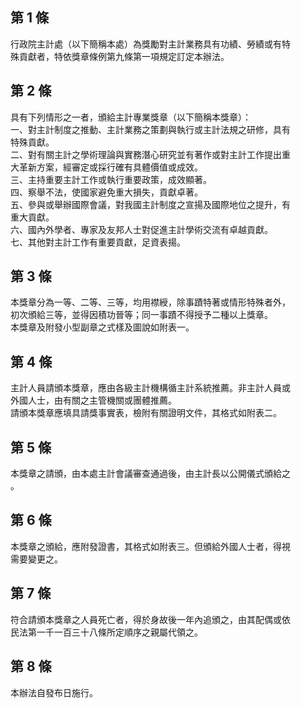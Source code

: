 第 1 條
-------
行政院主計處（以下簡稱本處）為獎勵對主計業務具有功績、勞績或有特  
殊貢獻者，特依獎章條例第九條第一項規定訂定本辦法。

第 2 條
-------
具有下列情形之一者，頒給主計專業獎章（以下簡稱本獎章）：  
一、對主計制度之推動、主計業務之策劃與執行或主計法規之研修，具有  
    特殊貢獻。  
二、對有關主計之學術理論與實務潛心研究並有著作或對主計工作提出重  
    大革新方案，經審定或採行確有具體價值或成效。  
三、主持重要主計工作或執行重要政策，成效顯著。  
四、察舉不法，使國家避免重大損失，貢獻卓著。  
五、參與或舉辦國際會議，對我國主計制度之宣揚及國際地位之提升，有  
    重大貢獻。  
六、國內外學者、專家及友邦人士對促進主計學術交流有卓越貢獻。  
七、其他對主計工作有重要貢獻，足資表揚。

第 3 條
-------
本獎章分為一等、二等、三等，均用襟綬，除事蹟特著或情形特殊者外，  
初次頒給三等，並得因積功晉等；同一事蹟不得授予二種以上獎章。  
本獎章及附發小型副章之式樣及圖說如附表一。

第 4 條
-------
主計人員請頒本獎章，應由各級主計機構循主計系統推薦。非主計人員或  
外國人士，由有關之主管機關或團體推薦。  
請頒本獎章應填具請獎事實表，檢附有關證明文件，其格式如附表二。

第 5 條
-------
本獎章之請頒，由本處主計會議審查通過後，由主計長以公開儀式頒給之  
。

第 6 條
-------
本獎章之頒給，應附發證書，其格式如附表三。但頒給外國人士者，得視  
需要變更之。

第 7 條
-------
符合請頒本獎章之人員死亡者，得於身故後一年內追頒之，由其配偶或依  
民法第一千一百三十八條所定順序之親屬代領之。

第 8 條
-------
本辦法自發布日施行。

